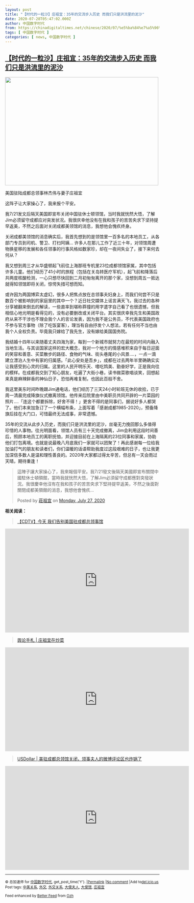 ```yaml
---
layout: post
title: "【时代的一粒沙】庄祖宜：35年的交流步入历史 而我们只是洪流里的泥沙"
date: 2020-07-28T05:47:02.000Z
author: 中国数字时代
from: https://chinadigitaltimes.net/chinese/2020/07/%e5%ba%84%e7%a5%96%e5%ae%9c%ef%bc%9a35%e5%b9%b4%e7%9a%84%e4%ba%a4%e6%b5%81%e4%bb%8e%e6%ad%a4%e6%ad%a5%e5%85%a5%e5%8e%86%e5%8f%b2-%e8%80%8c%e6%88%91%e4%bb%ac%e5%8f%aa%e6%98%af%e6%b4%aa%e6%b5%81/
tags: [ 中国数字时代 ]
categories: [ news, 中国数字时代 ]
---
```

<!--1595915222000-->
[【时代的一粒沙】庄祖宜：35年的交流步入历史 而我们只是洪流里的泥沙](https://chinadigitaltimes.net/chinese/2020/07/%e5%ba%84%e7%a5%96%e5%ae%9c%ef%bc%9a35%e5%b9%b4%e7%9a%84%e4%ba%a4%e6%b5%81%e4%bb%8e%e6%ad%a4%e6%ad%a5%e5%85%a5%e5%8e%86%e5%8f%b2-%e8%80%8c%e6%88%91%e4%bb%ac%e5%8f%aa%e6%98%af%e6%b4%aa%e6%b5%81/)
------

<div>
<div id="attachment_651061" style="width: 510px" class="wp-caption aligncenter"><img aria-describedby="caption-attachment-651061" class="wp-image-651061" src="https://chinadigitaltimes.net/chinese/files/2020/07/庄祖宜.jpg" alt="" width="500" height="352" srcset="https://chinadigitaltimes.net/chinese/files/2020/07/庄祖宜.jpg 900w, https://chinadigitaltimes.net/chinese/files/2020/07/庄祖宜-300x211.jpg 300w, https://chinadigitaltimes.net/chinese/files/2020/07/庄祖宜-768x541.jpg 768w" sizes="(max-width: 500px) 100vw, 500px" /><p id="caption-attachment-651061" class="wp-caption-text">美国驻陆成都总领事林杰伟与妻子庄祖宜</p></div><p>这阵子让大家操心了，我来报个平安。</p><p>我7/21发文后隔天美国即宣布关闭中国驻休士顿领馆，当时我就恍然大悟，了解Jim必须留守成都应对突发状况。我很庆幸他没有在我和孩子的苦苦央求下坚持提早返美，不然之后面对关闭成都美领馆的消息，我想他会愧疚终身。</p><p>关闭成都美领馆的消息确实后，我首先想到的是领馆里一百多名的本地员工，从各部门专员到司机、警卫、打扫阿姨&#8230; 许多人在那儿工作了近三十年，对领馆周遭物换星移的发展和各任领事的行事风格如数家珍，却在一夜间失业了，接下来何去何从？</p><p>我又想到周三才从华盛顿起飞前往上海那班专机里23位成都领馆家属，其中包括许多儿童。他们经历了41小时的旅程（包括在关岛转医疗军机），起飞前和降落后共两度核酸检测，一心只想尽快回到二月初匆匆离开的那个家，没想到周五一抵达就得知领馆即将关闭，惊愕失措可想而知。</p><p>或许因为两国博弈太虚幻，很多人把焦点放在总领事夫妇身上，而我们何尝不只是数百个被影响到的家庭里的其中一个？近日社交媒体上谣言满天飞，我过去的各种分享被翻来倒去的解读，一些直率到堪称莽撞的用字遣字自己看了也很遗憾，但我相信心地光明是看得见的，没有必要删改或关闭平台。其实很庆幸我先生和美国政府从来不干涉也不理会我个人的言论发表，因为我不是公务员，不代表美国政府也不参与官方事物（除了吃饭宴客），理当有自由抒发个人想法，若有任何不当也由我个人全权负责。毕竟我只嫁给了我先生，没有嫁给美国国务院。</p><p>我结婚十四年以来随着丈夫四海为家，每到一个新城市就努力在最短的时间内融入当地生活。与其谈国家这样的宏大概念，我对一个地方的情感堆积来自于每日迎面的笑容和善意、买菜散步的路径、食物的气味、街头巷尾的小风景&#8230;.，一点一滴建立漂泊人生中有家的归属感。「此心安处是吾乡」，成都在过去两年半里确确实实让我感受到心灵的归属。这里的人民开明乐天、嗜吃鸩美、勤奋好学，正是我向往的模样。在成都我交到了知心朋友，吃遍了大街小巷，读书做菜歌唱谈笑，回想起来真是麻辣鲜香的神仙日子，恐怕再难复制，也因此百般不舍。</p><p>我这里美东时间昨晚跟Jim通电话，他们经历了三天24小时轮班无休的收拾，已于周一清晨完成降旗仪式撤离领馆。他传来后院里由中美职员共同开辟的一片菜园的照片&#8230;.「连这个都要拆除，好舍不得！」更舍不得的是同事们，据说好多人都哭了。他们本来加急订了一个横幅布条，上面写着「感谢成都1985-2020」，预备降旗后挂在大门口，可惜最终无法成事，非常遗憾。</p><p>35年的交流从此步入历史，而我们只是洪流里的泥沙，丝毫无力挽回那么多值得珍惜的人事物。往光明面看，领馆人员有三十天完成撤离，Jim会利用这段时间善后，照顾本地员工的离职抚恤，并迎接目前在上海隔离的23位同事和家属，协助他们打包离境。也就是说最晚八月底我们一家就可以团聚了！再此感谢每一位给我加油打气的朋友和读者们，你们温暖的话语帮助我度过这段艰难的日子，也让我更加深信多数人是温和理性善良的。2020年大家都过得太辛苦，但总有一天会雨过天晴，期待重逢！</p><div id="fb-root"></div><p><script async="1" defer="1" crossorigin="anonymous" src="https://connect.facebook.net/en_US/sdk.js#xfbml=1&amp;version=v7.0" nonce="4ovtlURq"></script></p><div class="fb-post" data-href="https://www.facebook.com/tzui.chuang/posts/10110738192907238" data-width="750"><blockquote cite="https://www.facebook.com/tzui.chuang/posts/10110738192907238" class="fb-xfbml-parse-ignore"><p>這陣子讓大家操心了，我來報個平安。我7/21發文後隔天美國即宣布關閉中國駐休士頓領館，當時我就恍然大悟，了解Jim必須留守成都應對突發狀況。我很慶幸他沒有在我和孩子的苦苦央求下堅持提早返美，不然之後面對關閉成都美領館的消息，我想他會愧疚&#8230;</p><p>Posted by <a href="https://www.facebook.com/tzui.chuang">莊祖宜</a> on&nbsp;<a href="https://www.facebook.com/tzui.chuang/posts/10110738192907238">Monday, July 27, 2020</a></p></blockquote></div><p><strong>相关阅读：</strong></p><blockquote class="wp-embedded-content" data-secret="tVCoa8ibWV"><p><a href="https://chinadigitaltimes.net/chinese/2020/07/%e3%80%90cdtv%e3%80%91%e4%bb%8a%e5%a4%a9-%e6%88%91%e4%bb%ac%e5%91%8a%e5%88%ab%e7%be%8e%e5%9b%bd%e9%a9%bb%e6%88%90%e9%83%bd%e6%80%bb%e9%a2%86%e4%ba%8b%e9%a6%86/">【CDTV】今天 我们告别美国驻成都总领事馆</a></p></blockquote><p><iframe class="wp-embedded-content" sandbox="allow-scripts" security="restricted" title="《【CDTV】今天 我们告别美国驻成都总领事馆》—中国数字时代" src="https://chinadigitaltimes.net/chinese/2020/07/%e3%80%90cdtv%e3%80%91%e4%bb%8a%e5%a4%a9-%e6%88%91%e4%bb%ac%e5%91%8a%e5%88%ab%e7%be%8e%e5%9b%bd%e9%a9%bb%e6%88%90%e9%83%bd%e6%80%bb%e9%a2%86%e4%ba%8b%e9%a6%86/embed/#?secret=tVCoa8ibWV" data-secret="tVCoa8ibWV" width="600" height="338" frameborder="0" marginwidth="0" marginheight="0" scrolling="no"></iframe></p><blockquote class="wp-embedded-content" data-secret="i9TdafbSX7"><p><a href="https://chinadigitaltimes.net/chinese/2020/07/%e8%88%86%e8%ae%ba%e6%89%8b%e6%9c%ad-%e5%ba%84%e7%a5%96%e5%ae%9c%e5%9c%a8%e7%82%92%e8%8f%9c/">舆论手札 | 庄祖宜在炒菜</a></p></blockquote><p><iframe class="wp-embedded-content" sandbox="allow-scripts" security="restricted" title="《舆论手札 | 庄祖宜在炒菜》—中国数字时代" src="https://chinadigitaltimes.net/chinese/2020/07/%e8%88%86%e8%ae%ba%e6%89%8b%e6%9c%ad-%e5%ba%84%e7%a5%96%e5%ae%9c%e5%9c%a8%e7%82%92%e8%8f%9c/embed/#?secret=i9TdafbSX7" data-secret="i9TdafbSX7" width="600" height="338" frameborder="0" marginwidth="0" marginheight="0" scrolling="no"></iframe></p><blockquote class="wp-embedded-content" data-secret="VJNAyfoecu"><p><a href="https://chinadigitaltimes.net/chinese/2020/07/usdollar-%e7%be%8e%e9%a9%bb%e6%88%90%e9%83%bd%e6%80%bb%e9%a2%86%e9%a6%86%e5%85%b3%e9%97%ad%ef%bc%8c%e9%a2%86%e4%ba%8b%e5%a4%ab%e4%ba%ba%e7%9a%84%e5%be%ae%e5%8d%9a%e8%af%84%e8%ae%ba%e5%8c%ba%e4%b9%9f/">USDollar | 美驻成都总领馆关闭，领事夫人的微博评论区也炸锅了</a></p></blockquote><p><iframe class="wp-embedded-content" sandbox="allow-scripts" security="restricted" title="《USDollar | 美驻成都总领馆关闭，领事夫人的微博评论区也炸锅了》—中国数字时代" src="https://chinadigitaltimes.net/chinese/2020/07/usdollar-%e7%be%8e%e9%a9%bb%e6%88%90%e9%83%bd%e6%80%bb%e9%a2%86%e9%a6%86%e5%85%b3%e9%97%ad%ef%bc%8c%e9%a2%86%e4%ba%8b%e5%a4%ab%e4%ba%ba%e7%9a%84%e5%be%ae%e5%8d%9a%e8%af%84%e8%ae%ba%e5%8c%ba%e4%b9%9f/embed/#?secret=VJNAyfoecu" data-secret="VJNAyfoecu" width="600" height="338" frameborder="0" marginwidth="0" marginheight="0" scrolling="no"></iframe></p><hr /><p><small>&copy; 总加速师 for <a href="https://chinadigitaltimes.net/chinese">中国数字时代</a>, get_post_time('Y'). |<a href="https://chinadigitaltimes.net/chinese/2020/07/%e5%ba%84%e7%a5%96%e5%ae%9c%ef%bc%9a35%e5%b9%b4%e7%9a%84%e4%ba%a4%e6%b5%81%e4%bb%8e%e6%ad%a4%e6%ad%a5%e5%85%a5%e5%8e%86%e5%8f%b2-%e8%80%8c%e6%88%91%e4%bb%ac%e5%8f%aa%e6%98%af%e6%b4%aa%e6%b5%81/">Permalink</a> |<a href="https://chinadigitaltimes.net/chinese/2020/07/%e5%ba%84%e7%a5%96%e5%ae%9c%ef%bc%9a35%e5%b9%b4%e7%9a%84%e4%ba%a4%e6%b5%81%e4%bb%8e%e6%ad%a4%e6%ad%a5%e5%85%a5%e5%8e%86%e5%8f%b2-%e8%80%8c%e6%88%91%e4%bb%ac%e5%8f%aa%e6%98%af%e6%b4%aa%e6%b5%81/#comments">No comment</a> |Add to<a href="http://del.icio.us/post?url=https://chinadigitaltimes.net/chinese/2020/07/%e5%ba%84%e7%a5%96%e5%ae%9c%ef%bc%9a35%e5%b9%b4%e7%9a%84%e4%ba%a4%e6%b5%81%e4%bb%8e%e6%ad%a4%e6%ad%a5%e5%85%a5%e5%8e%86%e5%8f%b2-%e8%80%8c%e6%88%91%e4%bb%ac%e5%8f%aa%e6%98%af%e6%b4%aa%e6%b5%81/&amp;title=【时代的一粒沙】庄祖宜：35年的交流步入历史 而我们只是洪流里的泥沙">del.icio.us</a><br/>Post tags: <a href="https://chinadigitaltimes.net/chinese/tag/%e4%b8%ad%e7%be%8e%e5%85%b3%e7%b3%bb/" rel="tag">中美关系</a>, <a href="https://chinadigitaltimes.net/chinese/tag/%e5%a4%96%e4%ba%a4/" rel="tag">外交</a>, <a href="https://chinadigitaltimes.net/chinese/tag/%e5%a4%96%e4%ba%a4%e5%85%b3%e7%b3%bb/" rel="tag">外交关系</a>, <a href="https://chinadigitaltimes.net/chinese/tag/%e5%a4%a7%e4%bd%bf%e5%a4%ab%e4%ba%ba/" rel="tag">大使夫人</a>, <a href="https://chinadigitaltimes.net/chinese/tag/%e5%a4%a7%e4%bd%bf%e9%a6%86/" rel="tag">大使馆</a>, <a href="https://chinadigitaltimes.net/chinese/tag/%e5%ba%84%e7%a5%96%e5%ae%9c/" rel="tag">庄祖宜</a><br/></small></p><p><small>Feed enhanced by <a href='http://planetozh.com/blog/my-projects/wordpress-plugin-better-feed-rss/'>Better Feed</a> from  <a href='http://planetozh.com/blog/'>Ozh</a></small></p>
</div>
